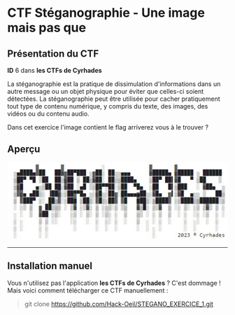 # CTF Stéganographie - Une image mais pas que

## Présentation du CTF 
**ID** 6 dans **les CTFs de Cyrhades**

La stéganographie est la pratique de dissimulation d'informations dans un autre message ou un objet physique pour éviter que celles-ci soient détectées. La stéganographie peut être utilisée pour cacher pratiquement tout type de contenu numérique, y compris du texte, des images, des vidéos ou du contenu audio.

Dans cet exercice l'image contient le flag arriverez vous à le trouver ?


## Aperçu
![stegano_exo1.jpg](stegano_exo1.jpg)


-----------

## Installation manuel
Vous n'utilisez pas l'application **les CTFs de Cyrhades** ? C'est dommage !
Mais voici comment télécharger ce CTF manuellement :

> git clone https://github.com/Hack-Oeil/STEGANO_EXERCICE_1.git


